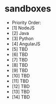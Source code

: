 # sandboxes

- Priority Order:
- [1] NodeJS
- [2] Java
- [3] Python
- [4] AngularJS
- [5] TBD
- [6] TBD
- [7] TBD
- [8] TBD
- [9] TBD
- [10] TBD
- [11] TBD
- [12] TBD
- [13] TBD
- [14] TBD